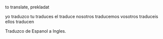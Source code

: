 to translate, prekladat

yo traduzco
tu traduces
el traduce
nosotros traducemos
vosotros traduceis
ellos traducen

Traduzco de Espanol a Ingles.